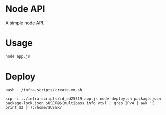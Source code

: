 # Node API

A simple node API.

# Usage

`node app.js`

# Deploy

`bash ../infra-scripts/create-vm.sh`

`scp -i ../infra-scripts/id_ed25519 app.js node-deploy.sh package.json package-lock.json $USER@$(multipass info vtvl | grep IPv4 | awk '{ print $2 }'):/home/$USER/`
